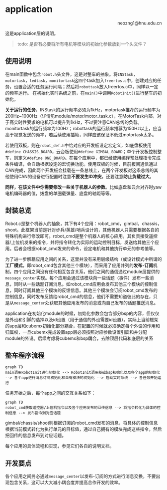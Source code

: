# application

<p align='right'>neozng1@hnu.edu.cn</p>

这是application层的说明。

> todo: 是否有必要将所有电机等模块的初始化参数放到一个头文件？

## 使用说明

在main函数中包含`robot.h`头文件，这是对整车的抽象。将`INStask`，`motortask`，`ledtask`，`monitortask`这四个task加入`freertos.c`中，创建对应的任务，设置合适的任务运行间隔；然后将`robottask`放入freertos.c中，同样以一定的频率运行。 在初始化实时系统之前，在`main()`中调用`RobotInit()`进行整车的初始化。

**关于运行的任务**，INStask的运行频率必须为1kHz，motortask推荐的运行频率为200Hz\~1000Hz（详情见module/motor/motor_task.c），在MotorTask内部，对于高实时性要求的电机可以提升到1kHz，不过要注意CAN总线的负载。monitortask的运行频率为100Hz；robottask的运行频率推荐为150Hz以上，应当高于视觉发送的频率，若后续使用插帧，同样应该保证不低过motortask太多。

若使用双板，则在`robot_def.h`中给对应的开发板设定宏定义，如底盘板使用`#define CHASSIS_BOARD`，云台板使用`#define GIMBAL_BOARD`；单个开发板控制整车，则定义`#define ONE_BOARD`。在每个应用中，都已经使用编译预处理指令完成条件编译，会自动根据设定的宏切换功能。使用双板的时候，目前板间通信通过CAN完成，因此两个开发板会挂载在一条总线上，在两个开发板对这条总线的其他使用CAN的设备进行配置时注意**不要发生ID冲突**，还要注意**防止负载过大**。

**同样，在该文件中你需要修改一些关于机器人的参数**。比如底盘和云台对齐时yaw电机编码器的值，拨盘的单圈载弹量、底盘的轴距等等。



## 封装总览

Robot.c是整个机器人的抽象，其下有4个应用：robot_cmd，gimbal，chassis，shoot。此框架当前是针对步兵/英雄/哨兵设计的，其他机器人只需要根据各自的特殊机构进行修改即可。robot_cmd是整个机器人的核心应用，其负责接受遥控器/上位机发来的指令，并将指令转化为实际的运动控制目标，发送给其他三个应用。后者会根据robot_cmd发来的命令，设定电机和其他执行单元的参考值等。

为了进一步解耦应用之间的关系，这里并没有采用层级结构（或设计模式中所谓的**工厂模式**，即robot_cmd包含其他三个模块），而采用了应用并列的**发布-订阅**机制，四个应用之间没有任何相互包含关系，他们之间的通信通过module层提供的`message_center`实现。每个应用会通过该模块向一些话题（事件）发布一些消息，同时从一些话题订阅消息。如robot_cmd应用会发布其他三个模块的控制信息，同时订阅其他三个模块的反馈信息。其他三个模块会订阅robot_cmd发布的控制信息，同时发布反馈给robot_cmd的信息，他们不需要知道彼此的存在，只是从`message_center`处获取其他应用发布的消息或向自己发布的话题推送消息。

application在初始化module的时候，初始化参数会包含部分bsp的内容，但仅仅是外设和引脚的选择以及id设置（用于通信的外设需要id设置）。实际上当前框架的app层和cubemx初始化部分耦合，在配置的时候就必须确定每个外设的作用和归属权，一旦cubemx完成设置app层必须按照对应参数设置引脚和并分配module的外设。后续考虑将cubemx和bsp耦合，去除顶层代码和底层的关系



## 整车程序流程

```mermaid
graph TD
main调用RobotInit进行初始化 --> RobotInit调用基础bsp初始化以及各个app的初始化 --> 各个app进行消息订阅初始化和自有模块的初始化 --> 启动实时系统 --> 各任务开始运行

```

任务开始之后，每个app之间的交互关系如下：

```mermaid
graph TD
robot_cmd获取遥控器/上位机指令以及各个应用发布的回传信息 --> 将指令转化为具体的控制信息 --> 发布指令到对应话题
```

gimbal/chassis/shoot则根据订阅的robot_cmd发布的消息，将具体的控制信息根据当前模式转化为执行单元的目标值，通过自己拥有的模块完成这些指令，然后把回传的信息发布到对应话题。

每个应用的具体流程和实现，参见它们各自的说明文档。

## 开发要点

各个应用之间务必通过`message_center`以发布-订阅的方式进行消息交换，不要出现包含关系，这可以大大减小耦合度并提高合作开发的效率。

